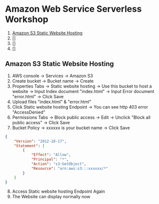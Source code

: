 # Amazon Web Service Serverless Workshop

1. [Amazon S3 Static Website Hosting](./01-amazon-s3-static-website-hosting/README.md)
2. []
3. []
4. []

## Amazon S3 Static Website Hosting
1. AWS console -> Services -> Amazon S3
2. Create bucket -> Bucket name -> Create
3. Properties Tabs -> Static website hosting -> Use this bucket to host a website -> Input Index document "index.html" -> Input Error document "error.html" -> Click Save
4. Upload files "index.html" & "error.html"
5. Click Static website hosting Endpoint -> You can see http 403 error "AccessDenied"
6. Permissions Tabs -> Block public access -> Edit -> Unclick "Block all public access" -> Click Save
7. Bucket Policy -> xxxxxx is your bucket name -> Click Save
```json
{
    "Version": "2012-10-17",
    "Statement": [
        {
            "Effect": "Allow",
            "Principal": "*",
            "Action": "s3:GetObject",
            "Resource": "arn:aws:s3:::xxxxxx/*"
        }
    ]
}
```
8. Access Static website hosting Endpoint Again
9. The Website can display normally now
